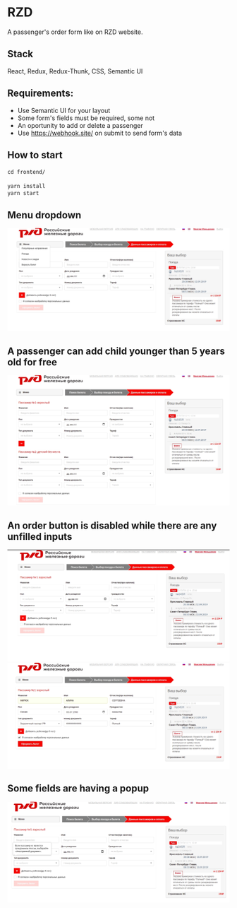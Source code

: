 # RZD
A passenger's order form like on RZD website. 

## Stack
React, Redux, Redux-Thunk, CSS, Semantic UI

## Requirements:
* Use Semantic UI for your layout
* Some form's fields must be required, some not
* An oportunity to add or delete a passenger 
* Use https://webhook.site/ on submit to send form's data 

## How to start

```
cd frontend/

yarn install
yarn start
```

## Menu dropdown 
![screenshot](./frontend/public/images/menu.jpg)

## A passenger can add child younger than 5 years old for free
![screenshot](./frontend/public/images/child.jpg)

## An order button is disabled while there are any unfilled inputs  
![screenshot](./frontend/public/images/empty.jpg)
![screenshot](./frontend/public/images/filled.jpg)

## Some fields are having a popup  
![screenshot](./frontend/public/images/popup.jpg)
